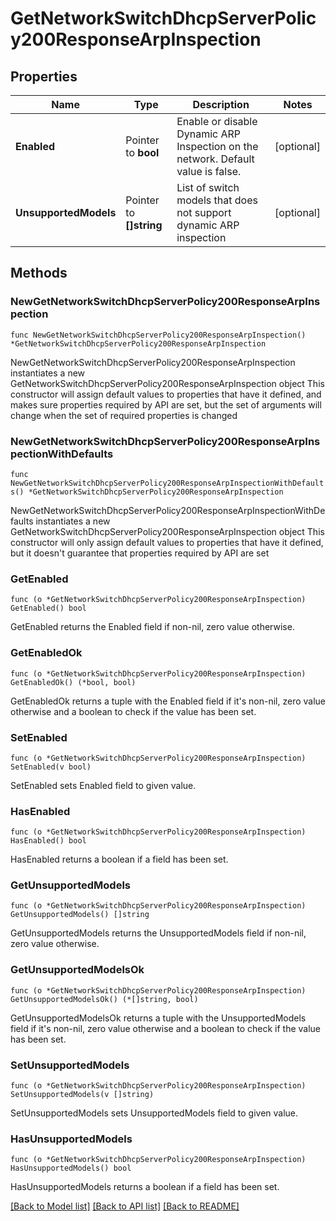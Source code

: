 # GetNetworkSwitchDhcpServerPolicy200ResponseArpInspection

## Properties

Name | Type | Description | Notes
------------ | ------------- | ------------- | -------------
**Enabled** | Pointer to **bool** | Enable or disable Dynamic ARP Inspection on the network. Default value is false. | [optional] 
**UnsupportedModels** | Pointer to **[]string** | List of switch models that does not support dynamic ARP inspection | [optional] 

## Methods

### NewGetNetworkSwitchDhcpServerPolicy200ResponseArpInspection

`func NewGetNetworkSwitchDhcpServerPolicy200ResponseArpInspection() *GetNetworkSwitchDhcpServerPolicy200ResponseArpInspection`

NewGetNetworkSwitchDhcpServerPolicy200ResponseArpInspection instantiates a new GetNetworkSwitchDhcpServerPolicy200ResponseArpInspection object
This constructor will assign default values to properties that have it defined,
and makes sure properties required by API are set, but the set of arguments
will change when the set of required properties is changed

### NewGetNetworkSwitchDhcpServerPolicy200ResponseArpInspectionWithDefaults

`func NewGetNetworkSwitchDhcpServerPolicy200ResponseArpInspectionWithDefaults() *GetNetworkSwitchDhcpServerPolicy200ResponseArpInspection`

NewGetNetworkSwitchDhcpServerPolicy200ResponseArpInspectionWithDefaults instantiates a new GetNetworkSwitchDhcpServerPolicy200ResponseArpInspection object
This constructor will only assign default values to properties that have it defined,
but it doesn't guarantee that properties required by API are set

### GetEnabled

`func (o *GetNetworkSwitchDhcpServerPolicy200ResponseArpInspection) GetEnabled() bool`

GetEnabled returns the Enabled field if non-nil, zero value otherwise.

### GetEnabledOk

`func (o *GetNetworkSwitchDhcpServerPolicy200ResponseArpInspection) GetEnabledOk() (*bool, bool)`

GetEnabledOk returns a tuple with the Enabled field if it's non-nil, zero value otherwise
and a boolean to check if the value has been set.

### SetEnabled

`func (o *GetNetworkSwitchDhcpServerPolicy200ResponseArpInspection) SetEnabled(v bool)`

SetEnabled sets Enabled field to given value.

### HasEnabled

`func (o *GetNetworkSwitchDhcpServerPolicy200ResponseArpInspection) HasEnabled() bool`

HasEnabled returns a boolean if a field has been set.

### GetUnsupportedModels

`func (o *GetNetworkSwitchDhcpServerPolicy200ResponseArpInspection) GetUnsupportedModels() []string`

GetUnsupportedModels returns the UnsupportedModels field if non-nil, zero value otherwise.

### GetUnsupportedModelsOk

`func (o *GetNetworkSwitchDhcpServerPolicy200ResponseArpInspection) GetUnsupportedModelsOk() (*[]string, bool)`

GetUnsupportedModelsOk returns a tuple with the UnsupportedModels field if it's non-nil, zero value otherwise
and a boolean to check if the value has been set.

### SetUnsupportedModels

`func (o *GetNetworkSwitchDhcpServerPolicy200ResponseArpInspection) SetUnsupportedModels(v []string)`

SetUnsupportedModels sets UnsupportedModels field to given value.

### HasUnsupportedModels

`func (o *GetNetworkSwitchDhcpServerPolicy200ResponseArpInspection) HasUnsupportedModels() bool`

HasUnsupportedModels returns a boolean if a field has been set.


[[Back to Model list]](../README.md#documentation-for-models) [[Back to API list]](../README.md#documentation-for-api-endpoints) [[Back to README]](../README.md)


